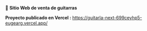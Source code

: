 🚀 **Sitio Web de venta de guitarras**

**Proyecto publicado en Vercel :** https://guitarla-next-699ceyhp5-eugearg.vercel.app/


